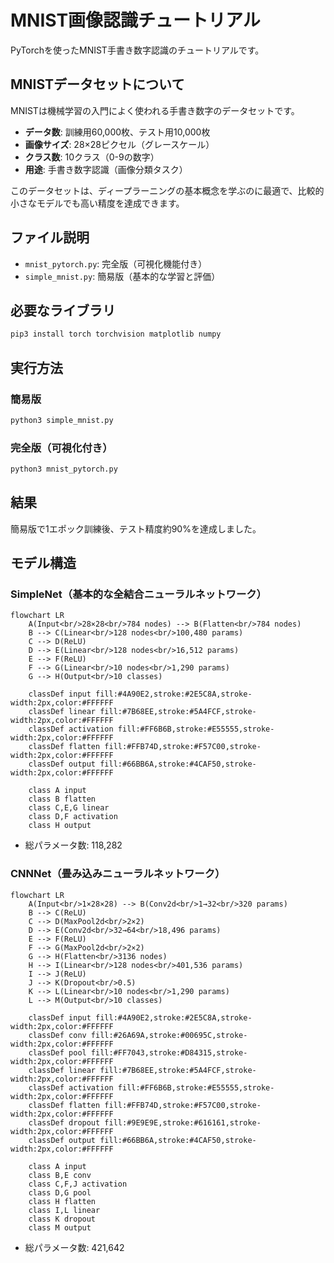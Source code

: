 # MNIST画像認識チュートリアル

PyTorchを使ったMNIST手書き数字認識のチュートリアルです。

## MNISTデータセットについて

MNISTは機械学習の入門によく使われる手書き数字のデータセットです。

- **データ数**: 訓練用60,000枚、テスト用10,000枚
- **画像サイズ**: 28×28ピクセル（グレースケール）
- **クラス数**: 10クラス（0-9の数字）
- **用途**: 手書き数字認識（画像分類タスク）

このデータセットは、ディープラーニングの基本概念を学ぶのに最適で、比較的小さなモデルでも高い精度を達成できます。

## ファイル説明

- `mnist_pytorch.py`: 完全版（可視化機能付き）
- `simple_mnist.py`: 簡易版（基本的な学習と評価）

## 必要なライブラリ

```bash
pip3 install torch torchvision matplotlib numpy
```

## 実行方法

### 簡易版
```bash
python3 simple_mnist.py
```

### 完全版（可視化付き）
```bash
python3 mnist_pytorch.py
```

## 結果

簡易版で1エポック訓練後、テスト精度約90%を達成しました。

## モデル構造

### SimpleNet（基本的な全結合ニューラルネットワーク）

```mermaid
flowchart LR
    A(Input<br/>28×28<br/>784 nodes) --> B(Flatten<br/>784 nodes)
    B --> C(Linear<br/>128 nodes<br/>100,480 params)
    C --> D(ReLU)
    D --> E(Linear<br/>128 nodes<br/>16,512 params)
    E --> F(ReLU)
    F --> G(Linear<br/>10 nodes<br/>1,290 params)
    G --> H(Output<br/>10 classes)
    
    classDef input fill:#4A90E2,stroke:#2E5C8A,stroke-width:2px,color:#FFFFFF
    classDef linear fill:#7B68EE,stroke:#5A4FCF,stroke-width:2px,color:#FFFFFF
    classDef activation fill:#FF6B6B,stroke:#E55555,stroke-width:2px,color:#FFFFFF
    classDef flatten fill:#FFB74D,stroke:#F57C00,stroke-width:2px,color:#FFFFFF
    classDef output fill:#66BB6A,stroke:#4CAF50,stroke-width:2px,color:#FFFFFF
    
    class A input
    class B flatten
    class C,E,G linear
    class D,F activation
    class H output
```

- 総パラメータ数: 118,282

### CNNNet（畳み込みニューラルネットワーク）

```mermaid
flowchart LR
    A(Input<br/>1×28×28) --> B(Conv2d<br/>1→32<br/>320 params)
    B --> C(ReLU)
    C --> D(MaxPool2d<br/>2×2)
    D --> E(Conv2d<br/>32→64<br/>18,496 params)
    E --> F(ReLU)
    F --> G(MaxPool2d<br/>2×2)
    G --> H(Flatten<br/>3136 nodes)
    H --> I(Linear<br/>128 nodes<br/>401,536 params)
    I --> J(ReLU)
    J --> K(Dropout<br/>0.5)
    K --> L(Linear<br/>10 nodes<br/>1,290 params)
    L --> M(Output<br/>10 classes)
    
    classDef input fill:#4A90E2,stroke:#2E5C8A,stroke-width:2px,color:#FFFFFF
    classDef conv fill:#26A69A,stroke:#00695C,stroke-width:2px,color:#FFFFFF
    classDef pool fill:#FF7043,stroke:#D84315,stroke-width:2px,color:#FFFFFF
    classDef linear fill:#7B68EE,stroke:#5A4FCF,stroke-width:2px,color:#FFFFFF
    classDef activation fill:#FF6B6B,stroke:#E55555,stroke-width:2px,color:#FFFFFF
    classDef flatten fill:#FFB74D,stroke:#F57C00,stroke-width:2px,color:#FFFFFF
    classDef dropout fill:#9E9E9E,stroke:#616161,stroke-width:2px,color:#FFFFFF
    classDef output fill:#66BB6A,stroke:#4CAF50,stroke-width:2px,color:#FFFFFF
    
    class A input
    class B,E conv
    class C,F,J activation
    class D,G pool
    class H flatten
    class I,L linear
    class K dropout
    class M output
```

- 総パラメータ数: 421,642

